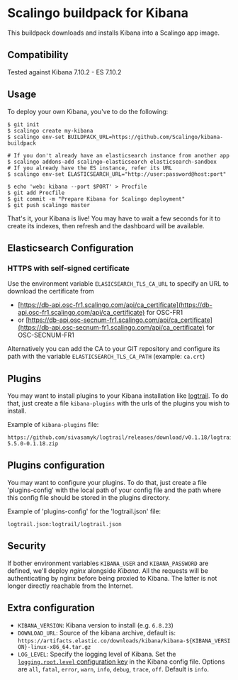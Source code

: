 # Scalingo buildpack for Kibana

This buildpack downloads and installs Kibana into a Scalingo app image.

## Compatibility

Tested against Kibana 7.10.2 - ES 7.10.2

## Usage

To deploy your own Kibana, you've to do the following:

```console
$ git init
$ scalingo create my-kibana
$ scalingo env-set BUILDPACK_URL=https://github.com/Scalingo/kibana-buildpack

# If you don't already have an elasticsearch instance from another app
$ scalingo addons-add scalingo-elasticsearch elasticsearch-sandbox
# If you already have the ES instance, refer its URL
$ scalingo env-set ELASTICSEARCH_URL="http://user:password@host:port"

$ echo 'web: kibana --port $PORT' > Procfile
$ git add Procfile
$ git commit -m "Prepare Kibana for Scalingo deployment"
$ git push scalingo master
```

That's it, your Kibana is live! You may have to wait a few seconds for it to
create its indexes, then refresh and the dashboard will be available.

## Elasticsearch Configuration

### HTTPS with self-signed certificate

Use the environment variable `ELASICSEARCH_TLS_CA_URL` to specify an URL to
download the certificate from
- [https://db-api.osc-fr1.scalingo.com/api/ca_certificate](https://db-api.osc-fr1.scalingo.com/api/ca_certificate) for OSC-FR1
- or [https://db-api.osc-secnum-fr1.scalingo.com/api/ca_certificate](https://db-api.osc-secnum-fr1.scalingo.com/api/ca_certificate) for OSC-SECNUM-FR1

Alternatively you can add the CA to your GIT repository and configure its path
with the variable `ELASTICSEARCH_TLS_CA_PATH` (example: `ca.crt`)

## Plugins

You may want to install plugins to your Kibana installation like
[logtrail](https://github.com/sivasamyk/logtrail). To do
that, just create a file `kibana-plugins` with the urls of the plugins you
wish to install.

Example of `kibana-plugins` file:

```
https://github.com/sivasamyk/logtrail/releases/download/v0.1.18/logtrail-5.5.0-0.1.18.zip
```

## Plugins configuration

You may want to configure your plugins. To do that, just create a file 'plugins-config' with the local path of your config file and the path where this config file should be stored in the plugins directory.

Example of 'plugins-config' for the 'logtrail.json' file:

```
logtrail.json:logtrail/logtrail.json
```

## Security

If bother environment variables `KIBANA_USER` and `KIBANA_PASSWORD` are
defined, we'll deploy *nginx* alongside *Kibana*. All the requests will be
authenticating by nginx before being proxied to Kibana. The latter is not
longer directly reachable from the Internet.

## Extra configuration

* `KIBANA_VERSION`: Kibana version to install (e.g. `6.8.23`)
* `DOWNLOAD_URL`: Source of the kibana archive, default is: `https://artifacts.elastic.co/downloads/kibana/kibana-${KIBANA_VERSION}-linux-x86_64.tar.gz`
* `LOG_LEVEL`: Specify the logging level of Kibana. Set the [`logging.root.level` configuration key](https://www.elastic.co/guide/en/kibana/current/logging-settings.html) in the Kibana config file. Options are `all`, `fatal`, `error`, `warn`, `info`, `debug`, `trace`, `off`. Default is `info`.
